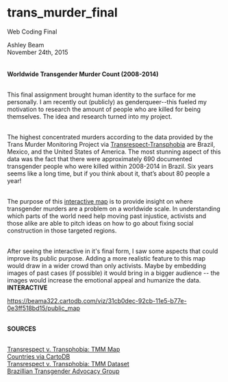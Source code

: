 # trans_murder_final
Web Coding Final 


<html>
<head>
  Ashley Beam<br>
  November 24th, 2015<br>
  <meta charset="utf-8">
  <title>Web Coding Final Assignment</title>
</head><br><br>
<body>
  <b>Worldwide Transgender Murder Count (2008-2014)</b><br><br>
  
This final assignment brought human identity to the surface for me personally. I am recently out (publicly) as genderqueer--this fueled my motivation to research the amount of people who are killed for being themselves. The idea and research turned into my project.<br><br>
  
The highest concentrated murders according to the data provided by the Trans Murder Monitoring Project via <a href="http://www.transrespect-transphobia.org/uploads/downloads/2015/TMM-IDAHOT2015/TvT-TMM-Tables_IDAHOT-2015_EN.pdf">Transrespect-Transphobia</a> are Brazil, Mexico, and the United States of America. The most stunning aspect of this data was the fact that there were approximately 690 documented transgender people who were killed within 2008-2014 in Brazil. Six years seems like a long time, but if you think about it, that’s about 80 people a year!<br><br>
  
The purpose of this <a href="https://beama322.cartodb.com/viz/31cb0dec-92cb-11e5-b77e-0e3ff518bd15/public_map">interactive map</a> is to provide insight on where transgender murders are a problem on a worldwide scale. In understanding which parts of the world need help moving past injustice, activists and those alike are able to pitch ideas on how to go about fixing social construction in those targeted regions. <br><br>
  
After seeing the interactive in it's final form, I saw some aspects that could improve its public purpose. Adding a more realistic feature to this map would draw in a wider crowd than only activists. Maybe by embedding images of past cases (if possible) it would bring in a bigger audience -- the images would increase the emotional appeal and humanize the data.
<b>INTERACTIVE</b>

<image>https://beama322.cartodb.com/viz/31cb0dec-92cb-11e5-b77e-0e3ff518bd15/public_map</image><br><br>

<b>SOURCES</b><br><br>

<a href="http://transrespect.org/en/map/trans-murder-monitoring/">Transrespect v. Transphobia: TMM Map</a><br>
<a href="https://team.cartodb.com/u/aureliamoser/tables/countries/public">Countries via CartoDB</a><br>
<a href="http://www.transrespect-transphobia.org/uploads/downloads/2015/TMM-IDAHOT2015/TvT-TMM-Tables_IDAHOT-2015_EN.pdf">Transrespect v. Transphobia: TMM  Dataset</a><br>
<a href="http://grupotransrevolucao.blogspot.com/">Brazillian Transgender Advocacy Group</a><br>

  
</body>
</html>
